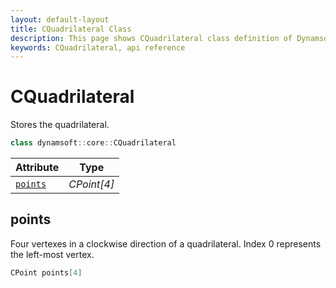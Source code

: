 ```yaml
---
layout: default-layout
title: CQuadrilateral Class
description: This page shows CQuadrilateral class definition of Dynamsoft Document Normalizer SDK C++ Edition.
keywords: CQuadrilateral, api reference
---
```



# CQuadrilateral

Stores the quadrilateral.  

```c++
class dynamsoft::core::CQuadrilateral
```
  
| Attribute | Type |
|---------- | ---- |
| [`points`](#points) | *CPoint[4]* |

## points

Four vertexes in a clockwise direction of a quadrilateral. Index 0 represents the left-most vertex.

```c++
CPoint points[4]
```
